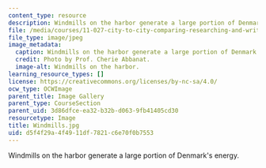 ```yaml
---
content_type: resource
description: Windmills on the harbor generate a large portion of Denmark's energy.
file: /media/courses/11-027-city-to-city-comparing-researching-and-writing-about-cities-spring-2006/d5f4f29a4f4911df7821c6e70f0b7553_Windmills.jpg
file_type: image/jpeg
image_metadata:
  caption: Windmills on the harbor generate a large portion of Denmark's energy.
  credit: Photo by Prof. Cherie Abbanat.
  image-alt: Windmills on the harbor.
learning_resource_types: []
license: https://creativecommons.org/licenses/by-nc-sa/4.0/
ocw_type: OCWImage
parent_title: Image Gallery
parent_type: CourseSection
parent_uid: 3d86dfce-ea32-b32b-d063-9fb41405cd30
resourcetype: Image
title: Windmills.jpg
uid: d5f4f29a-4f49-11df-7821-c6e70f0b7553
---
```

Windmills on the harbor generate a large portion of Denmark's energy.